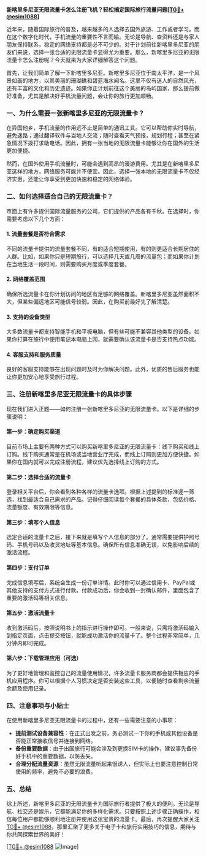 **新喀里多尼亚无限流量卡怎么注册飞机？轻松搞定国际旅行流量问题[[TG💪+ @esim1088](https://t.me/s/esim1088)]**

近年来，随着国际旅行的普及，越来越多的人选择去国外旅游、工作或者学习。而在这个数字化时代，手机流量的重要性不言而喻。无论是导航、查资料还是与家人朋友保持联系，稳定的网络支持都是必不可少的。对于计划前往新喀里多尼亚的朋友们来说，选择一张合适的无限流量卡显得尤为重要。那么，新喀里多尼亚的无限流量卡怎么注册呢？今天就来为大家详细解答这个问题。

首先，让我们简单了解一下新喀里多尼亚。新喀里多尼亚位于南太平洋，是一个风景如画的地方，以其美丽的珊瑚礁和碧蓝海水闻名。这里不仅有迷人的自然风光，还有丰富的文化和历史遗迹。如果你正计划前往这个美丽的岛屿国家，那么提前做好准备，尤其是解决好手机流量问题，会让你的旅行更加顺畅。

### **一、为什么需要一张新喀里多尼亚的无限流量卡？**

在异国他乡，手机流量的作用远不止是简单的通讯工具。它可以帮助你实时导航，避免迷路；通过翻译软件与当地人交流；随时查看天气预报，规划行程；甚至在紧急情况下拨打求助电话。因此，拥有一张当地的无限流量卡能够让你在国外的生活更加便捷。

然而，在国外使用手机流量时，可能会遇到高昂的漫游费用。尤其是在新喀里多尼亚这样的地方，网络服务可能并不便宜。因此，选择一张本地的无限流量卡不仅经济实惠，还能让你享受到更加快速和稳定的网络体验。

### **二、如何选择适合自己的无限流量卡？**

市面上有许多提供国际流量服务的公司，它们提供的产品各有千秋。在选择时，你需要考虑以下几个方面：

#### **1. 流量套餐是否符合需求**
不同的流量卡提供的流量套餐不同，有的适合短期使用，有的则更适合长期居住的人群。比如，如果你只是短期旅行，可以选择几天或几周的流量包；而如果你计划在当地生活一段时间，则需要购买月度或季度套餐。

#### **2. 网络覆盖范围**
确保所选流量卡在你计划访问的地区有足够的网络覆盖。新喀里多尼亚虽然面积不大，但某些偏远地区可能信号较弱。因此，在购买前最好先了解清楚。

#### **3. 支持的设备类型**
大多数流量卡都支持智能手机和平板电脑，但有些可能不兼容其他类型的设备。如果你打算在旅行中使用笔记本电脑上网，就需要确认该流量卡是否支持热点功能。

#### **4. 客服支持和服务质量**
良好的客服支持能够在出现问题时及时为你解决问题。此外，优质的售后服务也能让你更加安心地享受旅行过程。

### **三、注册新喀里多尼亚无限流量卡的具体步骤**

现在我们进入正题——如何注册一张新喀里多尼亚的无限流量卡。以下是详细的步骤说明：

#### **第一步：确定购买渠道**
目前市场上主要有两种方式可以购买新喀里多尼亚的无限流量卡：线下购买和线上订购。线下购买通常是在机场或当地营业厅完成，而线上订购则更加方便快捷。如果你在国内就可以完成注册流程，建议优先选择线上订购的方式。

#### **第二步：选择合适的流量卡**
登录相关平台后，你会看到各种各样的流量卡选项。根据上述提到的标准逐一筛选，找到最适合自己需求的产品。记得仔细阅读每个套餐的具体条款，包括价格、流量额度、有效期限等信息。

#### **第三步：填写个人信息**
选定合适的流量卡之后，接下来就是填写个人信息的部分了。通常需要提供护照号码、手机号码以及收货地址等基本信息。确保所有信息准确无误，以免影响后续的激活流程。

#### **第四步：支付订单**
完成信息填写后，系统会生成一份订单详情。此时你可以通过信用卡、PayPal或其他支持的支付方式进行付款。付款成功后，你会收到一封确认邮件，里面包含了重要的激活码等相关信息。

#### **第五步：激活流量卡**
收到激活码后，按照说明书上的指示进行操作即可。一般来说，只需将激活码输入到指定页面，点击提交按钮，就能成功激活你的流量卡了。整个过程非常简单，几分钟内即可完成。

#### **第六步：下载管理应用（可选）**
为了更好地管理和监控自己的流量使用情况，许多流量卡服务商都会提供相应的手机应用程序。你可以根据个人习惯决定是否安装这些工具，以便随时查看剩余流量余额及使用记录。

### **四、注意事项与小贴士**

在使用新喀里多尼亚无限流量卡的过程中，还有一些需要注意的小事项：

- **提前测试设备兼容性**：在正式出发之前，务必测试一下你的手机或其他设备是否能正常接收信号并连接到网络。
- **备份重要数据**：由于出国旅行可能会涉及到更换SIM卡的操作，建议事先备份好手机中的重要数据，以防丢失。
- **合理分配流量资源**：虽然无限流量听起来很诱人，但实际上也要注意控制日常使用的频率，避免不必要的浪费。

### **五、总结**

综上所述，新喀里多尼亚的无限流量卡为国际旅行者提供了极大的便利。无论是导航、社交还是娱乐，它都能满足你的多样化需求。只要按照上述步骤正确操作，相信每位用户都能够顺利地注册并使用这张宝贵的流量卡。最后，再次提醒大家关注[TG💪+ @esim1088](https://t.me/s/esim1088)，那里汇聚了更多关于电子卡和旅行实用技巧的信息，期待与你共同探索世界的美好！

[[TG💪+ @esim1088](https://t.me/s/esim1088) ![Image](https://i.postimg.cc/4NQfJmqS/Snipaste-2025-05-13-00-14-12.png)]